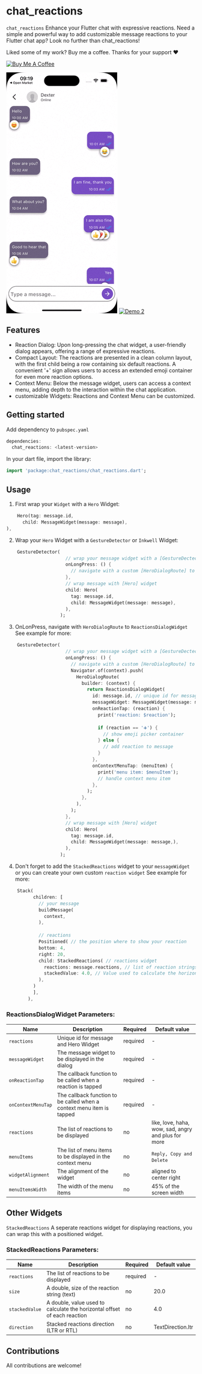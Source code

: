 <!--
This README describes the package. If you publish this package to pub.dev,
this README's contents appear on the landing page for your package.

For information about how to write a good package README, see the guide for
[writing package pages](https://dart.dev/guides/libraries/writing-package-pages).

For general information about developing packages, see the Dart guide for
[creating packages](https://dart.dev/guides/libraries/create-library-packages)
and the Flutter guide for
[developing packages and plugins](https://flutter.dev/developing-packages).
-->

# chat_reactions

`chat_reactions` Enhance your Flutter chat with expressive reactions.
Need a simple and powerful way to add customizable message reactions to your Flutter chat app? Look no further than chat_reactions!

Liked some of my work? Buy me a coffee. Thanks for your support :heart:

<a href="https://www.buymeacoffee.com/raphaelsqu7" target="_blank"><img src="https://cdn.buymeacoffee.com/buttons/v2/default-blue.png" alt="Buy Me A Coffee" height=64></a>


[![Demo 1](demo_light.gif)](demo_light.gif)
[![Demo 2](demo_dark.gif)](demo_dark.gif)

## Features

 - Reaction Dialog: Upon long-pressing the chat widget, a user-friendly dialog appears, offering a range of expressive reactions.
 - Compact Layout: The reactions are presented in a clean column layout, with the first child being a row containing six default reactions. A convenient '+' sign allows users to access an extended emoji container for even more reaction options.
 - Context Menu: Below the message widget, users can access a context menu, adding depth to the interaction within the chat application.
 - customizable Widgets: Reactions and Context Menu can be customized.

## Getting started

Add dependency to `pubspec.yaml`

```dart
dependencies:
  chat_reactions: <latest-version>
```
In your dart file, import the library:

 ```Dart
import 'package:chat_reactions/chat_reactions.dart';
 ``` 

## Usage

1. First wrap your `Widget` with a `Hero` Widget:

```dart
    Hero(tag: message.id,
      child: MessageWidget(message: message),
),
```

2. Wrap your `Hero` Widget with a `GestureDetector` or `Inkwell` Widget:

```dart
    GestureDetector(
                      // wrap your message widget with a [GestureDectector] or [InkWell]
                      onLongPress: () {
                        // navigate with a custom [HeroDialogRoute] to [ReactionsDialogWidget]
                      },
                      // wrap message with [Hero] widget
                      child: Hero(
                        tag: message.id,
                        child: MessageWidget(message: message),
                      ),
                    );
```

3. OnLonPress, navigate with `HeroDialogRoute` to `ReactionsDialogWidget` See example for more:

```dart
    GestureDetector(
                      // wrap your message widget with a [GestureDectector] or [InkWell]
                      onLongPress: () {
                        // navigate with a custom [HeroDialogRoute] to [ReactionsDialogWidget]
                        Navigator.of(context).push(
                          HeroDialogRoute(
                            builder: (context) {
                              return ReactionsDialogWidget(
                                id: message.id, // unique id for message
                                messageWidget: MessageWidget(message: message,), // message widget
                                onReactionTap: (reaction) {
                                  print('reaction: $reaction');

                                  if (reaction == '➕') {
                                    // show emoji picker container
                                  } else {
                                    // add reaction to message
                                  }
                                },
                                onContextMenuTap: (menuItem) {
                                  print('menu item: $menuItem');
                                  // handle context menu item
                                },
                              );
                            },
                          ),
                        );
                      },
                      // wrap message with [Hero] widget
                      child: Hero(
                        tag: message.id,
                        child: MessageWidget(message: message,),
                      ),
                    );
```

4. Don't forget to add the `StackedReactions` widget to your `messageWidget` or you can create your own custom `reaction widget` See example for more:

```dart
    Stack(
          children: [
            // your message
            buildMessage(
              context,
            ),

            // reactions
            Positioned( // the position where to show your reaction
            bottom: 4,
            right: 20,
            child: StackedReactions( // reactions widget
              reactions: message.reactions, // list of reaction strings
              stackedValue: 4.0, // Value used to calculate the horizontal offset of each reaction
            ),
          )
          ],
        ),
```

### ReactionsDialogWidget Parameters:
| Name | Description | Required | Default value |
|----|----|----|----|
|`reactions`| Unique id for message and Hero Widget | required | - |
|`messageWidget` | The message widget to be displayed in the dialog | required | - |
|`onReactionTap`| The callback function to be called when a reaction is tapped | required | - |
|`onContextMenuTap`| The callback function to be called when a context menu item is tapped | required | - |
|`reactions` | The list of reactions to be displayed | no | like, love, haha, wow, sad, angry and plus for more |
|`menuItems` | The list of menu items to be displayed in the context menu | no | `Reply, Copy and Delete` |
|`widgetAlignment` | The alignment of the widget | no | aligned to center right |
|`menuItemsWidth` | The width of the menu items | no | 45% of the screen width |


## Other Widgets
`StackedReactions` A seperate reactions widget for displaying reactions, you can wrap this with a positioned widget.

### StackedReactions Parameters:
| Name | Description | Required | Default value |
|----|----|----|----|
|`reactions`| The list of reactions to be displayed | required | - |
|`size` | A double, size of the reaction string (text) | no | 20.0 |
|`stackedValue`| A double, value used to calculate the horizontal offset of each reaction | no | 4.0 |
|`direction`| Stacked reactions direction (LTR or RTL) | no | TextDirection.ltr |

## Contributions

   All contributions are welcome!

